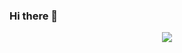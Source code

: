### Hi there 👋

<p align="center">
  <a href="https://github.com/myname31"><img src="https://github-readme-stats.vercel.app/api?username=myname31&theme=tokyonight&show_icons=true" /></a>
</p>

<!--
**myname31/myname31** is a ✨ _special_ ✨ repository because its `README.md` (this file) appears on your GitHub profile.

Here are some ideas to get you started:

- 🔭 I’m currently working on ...
- 🌱 I’m currently learning ...
- 👯 I’m looking to collaborate on ...
- 🤔 I’m looking for help with ...
- 💬 Ask me about ...
- 📫 How to reach me: ...
- 😄 Pronouns: ...
- ⚡ Fun fact: ...
-->
